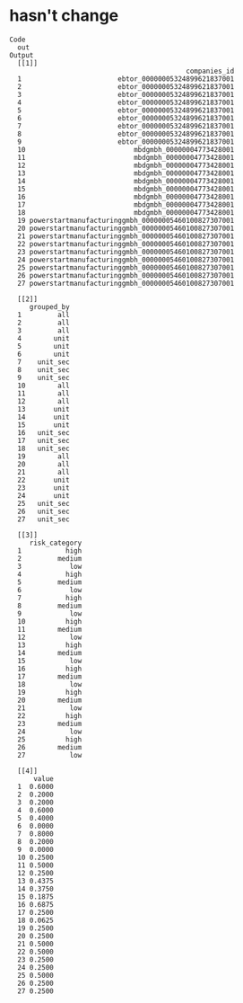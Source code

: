 # hasn't change

    Code
      out
    Output
      [[1]]
                                                companies_id
      1                        ebtor_00000005324899621837001
      2                        ebtor_00000005324899621837001
      3                        ebtor_00000005324899621837001
      4                        ebtor_00000005324899621837001
      5                        ebtor_00000005324899621837001
      6                        ebtor_00000005324899621837001
      7                        ebtor_00000005324899621837001
      8                        ebtor_00000005324899621837001
      9                        ebtor_00000005324899621837001
      10                           mbdgmbh_00000004773428001
      11                           mbdgmbh_00000004773428001
      12                           mbdgmbh_00000004773428001
      13                           mbdgmbh_00000004773428001
      14                           mbdgmbh_00000004773428001
      15                           mbdgmbh_00000004773428001
      16                           mbdgmbh_00000004773428001
      17                           mbdgmbh_00000004773428001
      18                           mbdgmbh_00000004773428001
      19 powerstartmanufacturinggmbh_00000005460100827307001
      20 powerstartmanufacturinggmbh_00000005460100827307001
      21 powerstartmanufacturinggmbh_00000005460100827307001
      22 powerstartmanufacturinggmbh_00000005460100827307001
      23 powerstartmanufacturinggmbh_00000005460100827307001
      24 powerstartmanufacturinggmbh_00000005460100827307001
      25 powerstartmanufacturinggmbh_00000005460100827307001
      26 powerstartmanufacturinggmbh_00000005460100827307001
      27 powerstartmanufacturinggmbh_00000005460100827307001
      
      [[2]]
         grouped_by
      1         all
      2         all
      3         all
      4        unit
      5        unit
      6        unit
      7    unit_sec
      8    unit_sec
      9    unit_sec
      10        all
      11        all
      12        all
      13       unit
      14       unit
      15       unit
      16   unit_sec
      17   unit_sec
      18   unit_sec
      19        all
      20        all
      21        all
      22       unit
      23       unit
      24       unit
      25   unit_sec
      26   unit_sec
      27   unit_sec
      
      [[3]]
         risk_category
      1           high
      2         medium
      3            low
      4           high
      5         medium
      6            low
      7           high
      8         medium
      9            low
      10          high
      11        medium
      12           low
      13          high
      14        medium
      15           low
      16          high
      17        medium
      18           low
      19          high
      20        medium
      21           low
      22          high
      23        medium
      24           low
      25          high
      26        medium
      27           low
      
      [[4]]
          value
      1  0.6000
      2  0.2000
      3  0.2000
      4  0.6000
      5  0.4000
      6  0.0000
      7  0.8000
      8  0.2000
      9  0.0000
      10 0.2500
      11 0.5000
      12 0.2500
      13 0.4375
      14 0.3750
      15 0.1875
      16 0.6875
      17 0.2500
      18 0.0625
      19 0.2500
      20 0.2500
      21 0.5000
      22 0.5000
      23 0.2500
      24 0.2500
      25 0.5000
      26 0.2500
      27 0.2500
      

